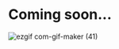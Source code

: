 # Coming soon...

![ezgif com-gif-maker (41)](https://user-images.githubusercontent.com/25712145/147189773-a4508e59-f0d7-4eff-a365-dc129cd81cfc.gif)
